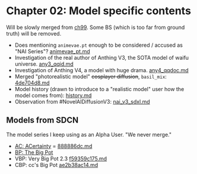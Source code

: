 # Chapter 02: Model specific contents #

Will be slowly merged from [ch99](../ch99/readme.md).
Some BS (which is too far from ground truth) will be removed.

- Does mentioning `animevae.pt` enough to be considered / accused as "NAI Series"? [animevae_pt.md](animevae_pt.md)
- Investigation of the real author of Anthing V3, the SOTA model of waifu universe. [any3_qqid.md](any3_qqid.md)
- Investigation of Anthing V4, a model with huge drama. [any4_qqdoc.md](any4_qqdoc.md)
- Merged "photorealistic model" ~~cosplayer diffusion~~, `basil_mix`: [4de704d8.md](4de704d8.md)
- Model history (drawn to introduce to a "realistic model" user how the model comes from): [history.md](history.md)
- Observation from #NovelAIDiffusionV3: [nai_v3_sdxl.md](nai_v3_sdxl.md)

## Models from SDCN ##

The model series I keep using as an Alpha User. "We never merge."

- [AC: ACertainty](https://huggingface.co/JosephusCheung/ACertainty) = [888886dc.md](../ch99/888886dc.md)
- [BP: The Big Pot](https://huggingface.co/Crosstyan/BPModel/blob/main/NMFSAN/README.md)
- VBP: Very Big Pot 2.3 [f59359c175.md](f59359c175.md)
- CBP: cc's Big Pot [ae2b38ac14.md](ae2b38ac14.md)

